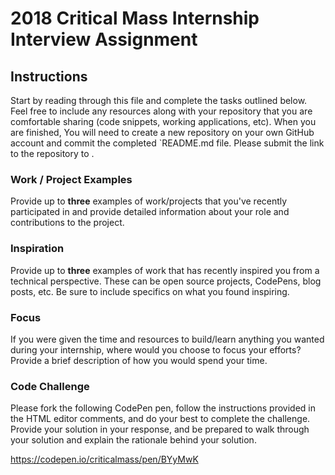 # 2018 Critical Mass Internship Interview Assignment

## Instructions

Start by reading through this file and complete the tasks outlined below. Feel free to include any resources along with your repository that you are comfortable sharing (code snippets, working applications, etc). When you are finished, You will need to create a new repository on your own GitHub account and commit the completed `README.md file. Please submit the link to the repository to <LEARNING CONTACT>.

### Work / Project Examples

Provide up to **three** examples of work/projects that you've recently participated in and provide detailed information about your role and contributions to the project.

### Inspiration

Provide up to **three** examples of work that has recently inspired you from a technical perspective. These can be open source projects, CodePens, blog posts, etc. Be sure to include specifics on what you found inspiring.

### Focus

If you were given the time and resources to build/learn anything you wanted during your internship, where would you choose to focus your efforts? Provide a brief description of how you would spend your time.

### Code Challenge

Please fork the following CodePen pen, follow the instructions provided in the HTML editor comments, and do your best to complete the challenge. Provide your solution in your response, and be prepared to walk through your solution and explain the rationale behind your solution.

https://codepen.io/criticalmass/pen/BYyMwK
